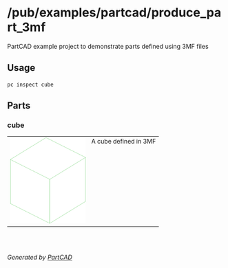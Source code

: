 # /pub/examples/partcad/produce_part_3mf

PartCAD example project to demonstrate parts defined using 3MF files

## Usage
```shell
pc inspect cube
```


## Parts

### cube
<table><tr>
<td valign=top><a href="cube.3mf"><img src="././cube.svg" style="width: auto; height: auto; max-width: 200px; max-height: 200px;"></a></td>
<td valign=top>A cube defined in 3MF</td>
</tr></table>

<br/><br/>

*Generated by [PartCAD](https://partcad.org/)*
